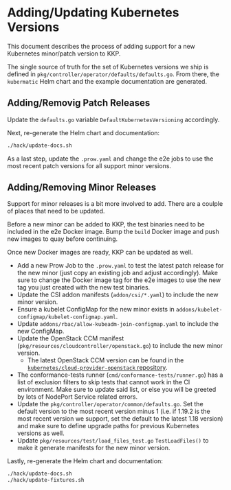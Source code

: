 # Adding/Updating Kubernetes Versions

This document describes the process of adding support for a new Kubernetes minor/patch version
to KKP.

The single source of truth for the set of Kubernetes versions we ship is defined in
`pkg/controller/operator/defaults/defaults.go`. From there, the `kubermatic` Helm chart and the
example documentation are generated.

## Adding/Removig Patch Releases

Update the `defaults.go` variable `DefaultKubernetesVersioning` accordingly.

Next, re-generate the Helm chart and documentation:

```bash
./hack/update-docs.sh
```

As a last step, update the `.prow.yaml` and change the e2e jobs to use the most recent
patch versions for all support minor versions.

## Adding/Removing Minor Releases

Support for minor releases is a bit more involved to add. There are a coulple of places that
need to be updated.

Before a new minor can be added to KKP, the test binaries need to be included in the e2e Docker
image. Bump the `build` Docker image and push new images to quay before continuing.

Once new Docker images are ready, KKP can be updated as well.

- Add a new Prow Job to the `.prow.yaml` to test the latest patch release for the new
  minor (just copy an existing job and adjust accordingly). Make sure to change the Docker
  image tag for the e2e images to use the new tag you just created with the new test binaries.
- Update the CSI addon manifests (`addon/csi/*.yaml`) to include the new minor version.
- Ensure a kubelet ConfigMap for the new minor exists in `addons/kubelet-configmap/kubelet-configmap.yaml`.
- Update `addons/rbac/allow-kubeadm-join-configmap.yaml` to include the new ConfigMap.
- Update the OpenStack CCM manifest (`pkg/resources/cloudcontroller/openstack.go`) to
  include the new minor version.
  - The latest OpenStack CCM version can be found in the
  [`kubernetes/cloud-provider-openstack` repository](https://github.com/kubernetes/cloud-provider-openstack).
- The conformance-tests runner (`cmd/conformance-tests/runner.go`) has a list of
  exclusion filters to skip tests that cannot work in the CI environment. Make sure to
  update said list, or else you will be greeted by lots of NodePort Service related
  errors.
- Update the `pkg/controller/operator/common/defaults.go`. Set the default version to
  the most recent version minus 1 (i.e. if 1.19.2 is the most recent version we support,
  set the default to the latest 1.18 version) and make sure to define upgrade paths
  for previous Kubernetes versions as well.
- Update `pkg/resources/test/load_files_test.go` `TestLoadFiles()` to make it generate
  manifests for the new minor version.

Lastly, re-generate the Helm chart and documentation:

```bash
./hack/update-docs.sh
./hack/update-fixtures.sh
```
